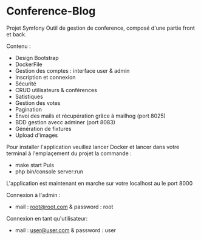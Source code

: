 # Conference-Blog

Projet Symfony 
Outil de gestion de conference, composé d'une partie front et back.

Contenu : 
  - Design Bootstrap
  - DockerFile
  - Gestion des comptes : interface user & admin
  - Inscription et connexion 
  - Sécurité
  - CRUD utilisateurs & conférences
  - Satistiques 
  - Gestion des votes
  - Pagination 
  - Envoi des mails et récupération grâce à mailhog (port 8025)
  - BDD gestion avecc adminer (port 8083)
  - Génération de fixtures
  - Upload d'images


Pour installer l'application veuillez lancer Docker et lancer dans votre terminal à l'emplaçement du projet la commande : 
- make start
Puis
- php bin/console server:run

L'application est maintenant en marche sur votre localhost au le port 8000

Connexion à l'admin : 
  - mail : root@root.com & password : root

Connexion en tant qu'utilisateur:
  - mail : user@user.com & password : user

